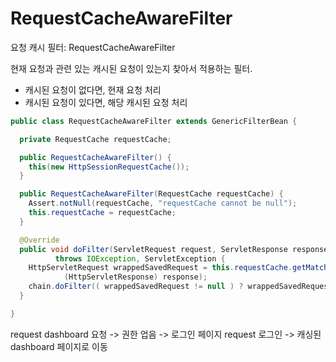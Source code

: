 # RequestCacheAwareFilter

요청 캐시 필터: RequestCacheAwareFilter

현재 요청과 관련 있는 캐시된 요청이 있는지 찾아서 적용하는 필터.

- 캐시된 요청이 없다면, 현재 요청 처리
- 캐시된 요청이 있다면, 해당 캐시된 요청 처리

```java
public class RequestCacheAwareFilter extends GenericFilterBean {

  private RequestCache requestCache;

  public RequestCacheAwareFilter() {
    this(new HttpSessionRequestCache());
  }

  public RequestCacheAwareFilter(RequestCache requestCache) {
    Assert.notNull(requestCache, "requestCache cannot be null");
    this.requestCache = requestCache;
  }

  @Override
  public void doFilter(ServletRequest request, ServletResponse response, FilterChain chain)
          throws IOException, ServletException {
    HttpServletRequest wrappedSavedRequest = this.requestCache.getMatchingRequest((HttpServletRequest) request,
            (HttpServletResponse) response);
    chain.doFilter(( wrappedSavedRequest != null ) ? wrappedSavedRequest : request, response);
  }

}
```

request dashboard 요청 -> 권한 업음 -> 로그인 페이지
request 로그인 -> 캐싱된 dashboard 페이지로 이동

